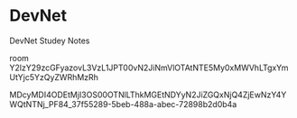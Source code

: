 # DevNet
DevNet Studey Notes

room
Y2lzY29zcGFyazovL3VzL1JPT00vN2JiNmVlOTAtNTE5My0xMWVhLTgxYmUtYjc5YzQyZWRhMzRh

MDcyMDI4ODEtMjI3OS00OTNlLThkMGEtNDYyN2JiZGQxNjQ4ZjEwNzY4YWQtNTNj_PF84_37f55289-5beb-488a-abec-72898b2d0b4a

